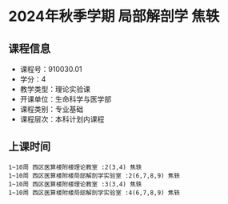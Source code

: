 # 2024年秋季学期 局部解剖学 焦轶






## 课程信息

- 课程号：910030.01
- 学分：4
- 教学类型：理论实验课
- 开课单位：生命科学与医学部
- 课程类别：专业基础
- 课程层次：本科计划内课程

## 上课时间

```
1~10周 西区医算楼附楼理论教室 :2(3,4) 焦轶
1~10周 西区医算楼附楼局部解剖学实验室 :2(6,7,8,9) 焦轶
1~10周 西区医算楼附楼理论教室 :3(3,4) 焦轶
1~10周 西区医算楼附楼局部解剖学实验室 :4(6,7,8,9) 焦轶
```

